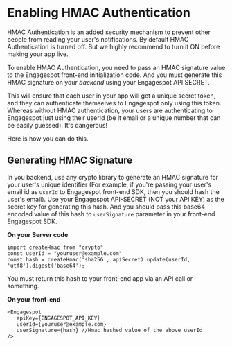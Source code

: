 # Enabling HMAC Authentication

HMAC Authentication is an added security mechanism to prevent other people from reading your user's notifications. By default HMAC Authentication is turned off. But we highly recommend to turn it ON before making your app live.

To enable HMAC Authentication, you need to pass an HMAC signature value to the Engagespot front-end initialization code. And you must generate this HMAC signature on your _backend_ using your Engagespot API SECRET.

This will ensure that each user in your app will get a unique secret token, and they can authenticate themselves to Engagespot only using this token. Whereas without HMAC authentication, your users are authenticating to Engagespot just using their userId (be it email or a unique number that can be easily guessed). It's dangerous!

Here is how you can do this.

## Generating HMAC Signature

In you backend, use any crypto library to generate an HMAC signature for your user's unique identifier (For example, if you're passing your user's email id as `userId` to Engagespot front-end SDK, then you should hash the user's email). Use your Engagespot API-SECRET (NOT your API KEY) as the secret key for generating this hash. And you should pass this base64 encoded value of this hash to `userSignature` parameter in your front-end Engagespot SDK.

**On your Server code**

```
import createHmac from "crypto"
const userId = "youruser@example.com"
const hash = createHmac('sha256', apiSecret).update(userId, 'utf8').digest('base64');

```

You must return this hash to your front-end app via an API call or something.

**On your front-end**

```
<Engagespot
   apiKey={ENGAGESPOT_API_KEY}
   userId={youruser@example.com}
   userSignature={hash} //Hmac hashed value of the above userId
/>
```
